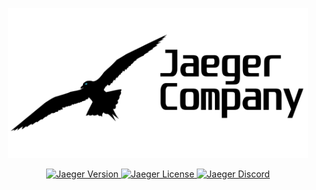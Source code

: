 <p align="center">
    <img src="https://github.com/ImKreepy/JaegerCompanyAux/blob/main/addons%2Fmain%2Flogos%2Fpngs%2Fjc_logotitle_1024_ca.png" width="480">
    </p>

<p align="center">
    <a href="https://github.com/ImKreepy/JaegerCompanyAux/releases/Latest">
        <img src="https://img.shields.io/github/v/release/ImKreepy/JaegerCompanyAux?color=00e6f6" alt="Jaeger Version">
    </a>
    <a href="https://github.com/ImKreepy/JaegerCompanyAux/blob/main/LICENSE">
        <img src="https://img.shields.io/github/license/ImKreepy/JaegerCompanyAux?style=flat-square&label=License&color=fdd700" alt="Jaeger License">
    </a>
    <a href="https://discord.gg/UmUrzBTxEn">
        <img src="https://img.shields.io/badge/Discord-Join-darkviolet.svg?style=flat-square" alt="Jaeger Discord">
    </a>
</p>